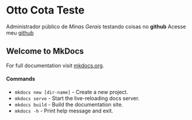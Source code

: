 # Otto Cota Teste
Administrador público de *Minas Gerais* testando coisas no **github**
Acesse meu [github](https://github.com/ottocota)
## Welcome to MkDocs

For full documentation visit [mkdocs.org](https://www.mkdocs.org).

#### Commands

* `mkdocs new [dir-name]` - Create a new project.
* `mkdocs serve` - Start the live-reloading docs server.
* `mkdocs build` - Build the documentation site.
* `mkdocs -h` - Print help message and exit.


 